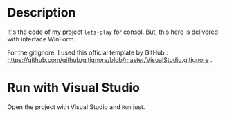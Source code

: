 # Description

It's the code of my project `lets-play` for consol. But, this here is delivered with interface WinForm.

For the gitignore. I used this official template by GitHub : https://github.com/github/gitignore/blob/master/VisualStudio.gitignore .

# Run with Visual Studio

Open the project with Visual Studio and `Run` just.
